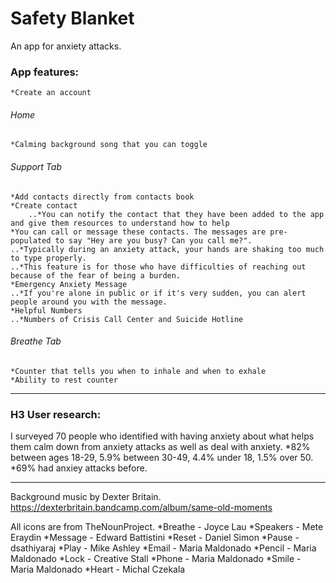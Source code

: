 # Safety Blanket
An app for anxiety attacks.

### App features:
	*Create an account

###### Home
	*Calming background song that you can toggle

###### Support Tab
	*Add contacts directly from contacts book
	*Create contact
		..*You can notify the contact that they have been added to the app and give them resources to understand how to help
	*You can call or message these contacts. The messages are pre-populated to say "Hey are you busy? Can you call me?".
	..*Typically during an anxiety attack, your hands are shaking too much to type properly. 
	..*This feature is for those who have difficulties of reaching out because of the fear of being a burden.
	*Emergency Anxiety Message
	..*If you're alone in public or if it's very sudden, you can alert people around you with the message.
	*Helpful Numbers
	..*Numbers of Crisis Call Center and Suicide Hotline

###### Breathe Tab
	*Counter that tells you when to inhale and when to exhale
	*Ability to rest counter

---
### H3 User research:
I surveyed 70 people who identified with having anxiety about what helps them calm down from anxiety attacks as well as deal with anxiety.
*82% between ages 18-29, 5.9% between 30-49, 4.4% under 18, 1.5% over 50.
*69% had anxiey attacks before.


---
Background music by Dexter Britain. https://dexterbritain.bandcamp.com/album/same-old-moments


All icons are from TheNounProject.
*Breathe - Joyce Lau
*Speakers - Mete Eraydin
*Message - Edward Battistini
*Reset - Daniel Simon
*Pause - dsathiyaraj
*Play - Mike Ashley
*Email - Maria Maldonado
*Pencil - Maria Maldonado
*Lock - Creative Stall
*Phone - Maria Maldonado
*Smile - Maria Maldonado
*Heart - Michal Czekala